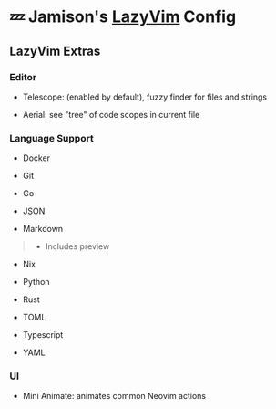 # 💤 Jamison's [LazyVim](https://github.com/LazyVim/LazyVim) Config

## LazyVim Extras

### Editor

- Telescope: (enabled by default), fuzzy finder for files and strings

- Aerial: see "tree" of code scopes in current file

### Language Support

- Docker

- Git

- Go

- JSON

- Markdown

> - Includes preview

- Nix

- Python

- Rust

- TOML

- Typescript

- YAML

### UI

- Mini Animate: animates common Neovim actions
